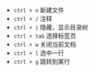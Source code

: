- `ctrl + n` 新建文件
- `ctrl + /` 注释
- `ctrl + |` 隐藏，显示目录树
- `ctrl + tab` 选择标签页
- `ctrl + w` 关闭当前文档
- `ctrl + l` 选中一行
- `ctrl + g` 跳转到某行
